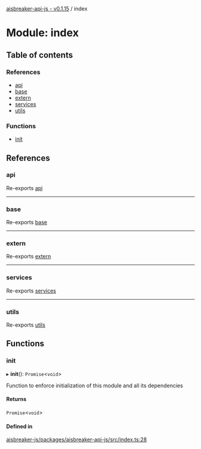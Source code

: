 [aisbreaker-api-js - v0.1.15](../README.md) / index

# Module: index

## Table of contents

### References

- [api](index.md#api)
- [base](index.md#base)
- [extern](index.md#extern)
- [services](index.md#services)
- [utils](index.md#utils)

### Functions

- [init](index.md#init)

## References

### api

Re-exports [api](api.md)

___

### base

Re-exports [base](base.md)

___

### extern

Re-exports [extern](extern.md)

___

### services

Re-exports [services](services.md)

___

### utils

Re-exports [utils](utils.md)

## Functions

### init

▸ **init**(): `Promise`<`void`\>

Function to enforce initialization of this module
and all its dependencies

#### Returns

`Promise`<`void`\>

#### Defined in

[aisbreaker-js/packages/aisbreaker-api-js/src/index.ts:28](https://github.com/aisbreaker/aisbreaker-js/blob/develop/packages/aisbreaker-api-js/src/index.ts#L28)
